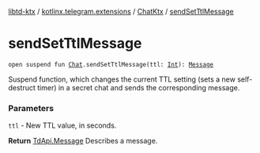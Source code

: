 [libtd-ktx](../../index.md) / [kotlinx.telegram.extensions](../index.md) / [ChatKtx](index.md) / [sendSetTtlMessage](./send-set-ttl-message.md)

# sendSetTtlMessage

`open suspend fun `[`Chat`](https://tdlibx.github.io/td/docs/org/drinkless/td/libcore/telegram/TdApi/Chat.html)`.sendSetTtlMessage(ttl: `[`Int`](https://kotlinlang.org/api/latest/jvm/stdlib/kotlin/-int/index.html)`): `[`Message`](https://tdlibx.github.io/td/docs/org/drinkless/td/libcore/telegram/TdApi/Message.html)

Suspend function, which changes the current TTL setting (sets a new self-destruct timer) in a
secret chat and sends the corresponding message.

### Parameters

`ttl` - New TTL value, in seconds.

**Return**
[TdApi.Message](https://tdlibx.github.io/td/docs/org/drinkless/td/libcore/telegram/TdApi/Message.html) Describes a message.

